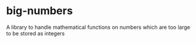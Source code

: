 # big-numbers
A library to handle mathematical functions on numbers which are too large to be stored as integers
